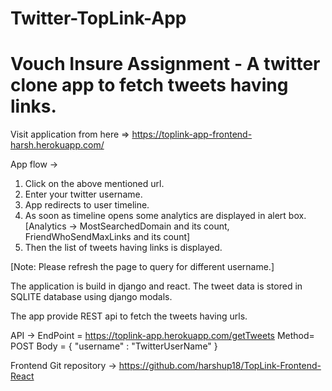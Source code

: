 # Twitter-TopLink-App
Vouch Insure Assignment - A twitter clone app to fetch tweets having links.
=============================================================================
Visit application from here => https://toplink-app-frontend-harsh.herokuapp.com/

App flow ->
1. Click on the above mentioned url.
2. Enter your twitter username.
3. App redirects to user timeline.
4. As soon as timeline opens some analytics are displayed in alert box. [Analytics -> MostSearchedDomain and its count, FriendWhoSendMaxLinks and its count]
5. Then the list of tweets having links is displayed.

[Note: Please refresh the page to query for different username.]


The application is build in django and react.
The tweet data is stored in SQLITE database using django modals.

The app provide REST api to fetch the tweets having urls.  


API ->
EndPoint = https://toplink-app.herokuapp.com/getTweets
Method= POST 
Body = {
  "username" : "TwitterUserName"
}

Frontend Git repository ->
  https://github.com/harshup18/TopLink-Frontend-React
